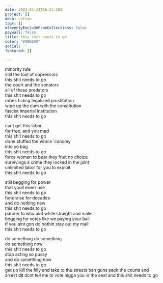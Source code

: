 ```yaml
---
date: 2022-06-24T16:22:18Z
project: []
deco: cotton
tags: []
eleventyExcludeFromCollections: false
paywall: false
title: this shit needs to go
color: "#9D0208"
social: ''
featured: []

---
```

minority rule  
still the tool of oppressors  
this shit needs to go  
the court and the senators   
all of these predators  
this shit needs to go  
robes hiding legalized prostitution  
wipe up the cum with the constitution  
fascist imperial institution  
this shit needs to go  

>

cant get this labor   
for free, and you mad  
this shit needs to go  
done stuffed the whole 'conomy  
into yo bag  
this shit needs to go  
force women to bear they fruit no choice  
survivings a crime they locked in the joint  
unlimited labor for you to exploit  
this shit needs to go  

>

still begging for power  
that youll never use  
this shit needs to go  
fundraise for decades  
and do nothing new  
this shit needs to go  
pander to who aint white straight and male  
begging for votes like we paying your bail  
if you aint gon do nothin stay out my mail  
this shit needs to go  

>

do something do something  
do something now  
this shit needs to go  
stop acting so pussy  
and do something now  
this shit needs to go  
get up kill the filly and take to the streets
ban guns pack the courts and arrest djt
dont tell me to vote nigga you in the seat
and this shit needs to go